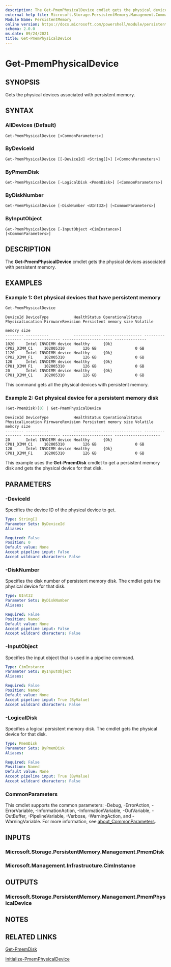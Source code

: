 ```yaml
---
description: The Get-PmemPhysicalDevice cmdlet gets the physical devices associated with persistent memory.
external help file: Microsoft.Storage.PersistentMemory.Management.Commands.dll-Help.xml
Module Name: PersistentMemory
online version: https://docs.microsoft.com/powershell/module/persistentmemory/get-pmemphysicaldevice?view=windowsserver2022-ps&wt.mc_id=ps-gethelp
schema: 2.0.0
ms.date: 09/24/2021
title: Get-PmemPhysicalDevice
---
```


# Get-PmemPhysicalDevice

## SYNOPSIS
Gets the physical devices associated with persistent memory.

## SYNTAX

### AllDevices (Default)
```
Get-PmemPhysicalDevice [<CommonParameters>]
```

### ByDeviceId
```
Get-PmemPhysicalDevice [[-DeviceId] <String[]>] [<CommonParameters>]
```

### ByPmemDisk
```
Get-PmemPhysicalDevice [-LogicalDisk <PmemDisk>] [<CommonParameters>]
```

### ByDiskNumber
```
Get-PmemPhysicalDevice [-DiskNumber <UInt32>] [<CommonParameters>]
```

### ByInputObject
```
Get-PmemPhysicalDevice [-InputObject <CimInstance>] [<CommonParameters>]
```

## DESCRIPTION
The **Get-PmemPhysicalDevice** cmdlet gets the physical devices associated with persistent memory.

## EXAMPLES

### Example 1: Get physical devices that have persistent memory
```powershell
Get-PmemPhysicalDevice
```

```output
DeviceId DeviceType           HealthStatus OperationalStatus PhysicalLocation FirmwareRevision Persistent memory size Volatile
                                                                                                                      memory size
-------- ----------           ------------ ----------------- ---------------- ---------------- ---------------------- --------------
1020     Intel INVDIMM device Healthy      {Ok}              CPU2_DIMM_C1     102005310        126 GB                 0 GB
1120     Intel INVDIMM device Healthy      {Ok}              CPU2_DIMM_F1     102005310        126 GB                 0 GB
120      Intel INVDIMM device Healthy      {Ok}              CPU1_DIMM_F1     102005310        126 GB                 0 GB
20       Intel INVDIMM device Healthy      {Ok}              CPU1_DIMM_C1     102005310        126 GB                 0 GB
```

This command gets all the physical devices with persistent memory.


### Example 2: Get physical device for a persistent memory disk
```powershell
(Get-PmemDisk)[0] | Get-PmemPhysicalDevice
```

```output
DeviceId DeviceType           HealthStatus OperationalStatus PhysicalLocation FirmwareRevision Persistent memory size Volatile memory size
-------- ----------           ------------ ----------------- ---------------- ---------------- ---------------------- --------------------
20       Intel INVDIMM device Healthy      {Ok}              CPU1_DIMM_C1     102005310        126 GB                 0 GB
120      Intel INVDIMM device Healthy      {Ok}              CPU1_DIMM_F1     102005310        126 GB                 0 GB
```

This example uses the **Get-PmemDisk** cmdlet to get a persistent memory disk and gets the physical device for that disk.

## PARAMETERS

### -DeviceId
Specifies the device ID of the physical device to get.

```yaml
Type: String[]
Parameter Sets: ByDeviceId
Aliases:

Required: False
Position: 0
Default value: None
Accept pipeline input: False
Accept wildcard characters: False
```

### -DiskNumber
Specifies the disk number of persistent memory disk.
The cmdlet gets the physical device for that disk.

```yaml
Type: UInt32
Parameter Sets: ByDiskNumber
Aliases:

Required: False
Position: Named
Default value: None
Accept pipeline input: False
Accept wildcard characters: False
```

### -InputObject
Specifies the input object that is used in a pipeline command.

```yaml
Type: CimInstance
Parameter Sets: ByInputObject
Aliases:

Required: False
Position: Named
Default value: None
Accept pipeline input: True (ByValue)
Accept wildcard characters: False
```

### -LogicalDisk
Specifies a logical persistent memory disk.
The cmdlet gets the physical device for that disk.

```yaml
Type: PmemDisk
Parameter Sets: ByPmemDisk
Aliases:

Required: False
Position: Named
Default value: None
Accept pipeline input: True (ByValue)
Accept wildcard characters: False
```

### CommonParameters
This cmdlet supports the common parameters: -Debug, -ErrorAction, -ErrorVariable, -InformationAction, -InformationVariable, -OutVariable, -OutBuffer, -PipelineVariable, -Verbose, -WarningAction, and -WarningVariable. For more information, see [about_CommonParameters](https://go.microsoft.com/fwlink/?LinkID=113216).

## INPUTS

### Microsoft.Storage.PersistentMemory.Management.PmemDisk

### Microsoft.Management.Infrastructure.CimInstance

## OUTPUTS

### Microsoft.Storage.PersistentMemory.Management.PmemPhysicalDevice

## NOTES

## RELATED LINKS

[Get-PmemDisk](Get-PmemDisk.md)

[Initialize-PmemPhysicalDevice](Initialize-PmemPhysicalDevice.md)
